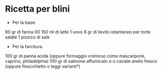 # Ricetta per blini
* Per la base:

80 gr di farina 00
150 ml di latte
1 uovo
8 gr di lievito istantaneo per torte salate
1 pizzico di sale

* Per la farcitura:

100 gr di panna acida (oppure formaggio cremoso come mascarpone, caprino, philadelphia)
100 gr di salmone affumicato e o caviale
aneto fresco (oppure finocchietto o leggi varianti*)